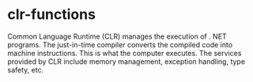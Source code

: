 # clr-functions
Common Language Runtime (CLR) manages the execution of . NET programs. The just-in-time compiler converts the compiled code into machine instructions. This is what the computer executes. The services provided by CLR include memory management, exception handling, type safety, etc.
